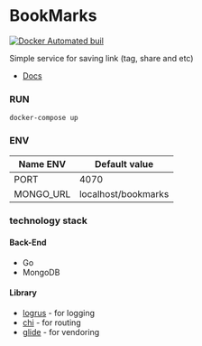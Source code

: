 # BookMarks

[![Docker Automated buil](https://img.shields.io/docker/automated/jrottenberg/ffmpeg.svg)](https://hub.docker.com/r/batazor/go-bookmarks/)

Simple service for saving link (tag, share and etc)

- [Docs](https://documenter.getpostman.com/view/95030/go-bookmarks/6n7Srf9)

### RUN

```
docker-compose up
```

### ENV

| Name ENV         | Default value             |
|------------------|---------------------------|
| PORT             | 4070                      |
| MONGO_URL        | localhost/bookmarks       |

### technology stack

#### Back-End

* Go
* MongoDB

#### Library

+ [logrus](github.com/Sirupsen/logrus) - for logging
+ [chi](github.com/pressly/chi) - for routing
+ [glide](github.com/Masterminds/glide) - for vendoring
